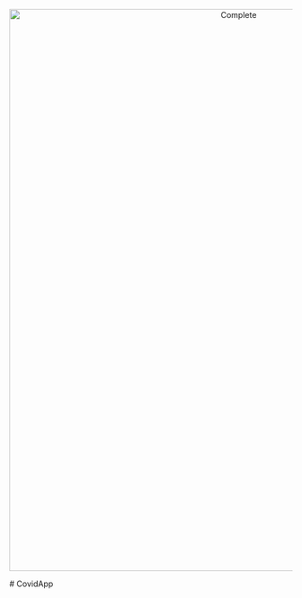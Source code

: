 <p align="center"> <img width="800" height ="1000" alt="Complete"  src="https://user-images.githubusercontent.com/8769408/117572011-9ac15a80-b0ee-11eb-90d8-dca409cd329b.png"> </p>
# CovidApp
